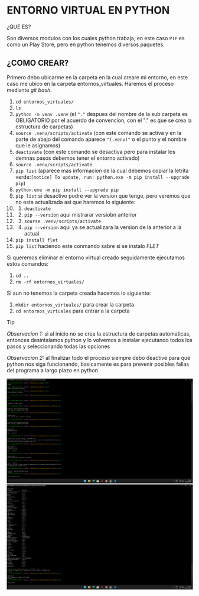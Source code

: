 # ENTORNO VIRTUAL EN PYTHON
¿QUE ES?

Son diversos modulos con los cuales python trabaja, en este caso `PIP` es 
como un Play Store, pero en python tenemos diversos paquetes.
## ¿COMO CREAR?
Primero debo ubicarme en la carpeta en la cual creare mi entorno, en este caso me ubico en la carpeta entornos_virtuales. Haremos el proceso medisnte *git bash.*

1. `cd entornos_virtuales/`
2. `ls`
3. `python -m venv .venv` (el `"."` despues del nombre de la sub carpeta es OBLIGATORIO por el acuerdo de convencion, con el "." es que se crea la estructura de carpetas)
4. `source .venv/scripts/activate`  (con este comando se activa y en la parte de abajo del comando aparece `"(.venv)"` o el punto y el nombre que le asignamos)
5. `deactivate`   (con este comando se desactiva pero para instalar los demnas pasos debemos tener el entorno activado)
6. `source .venv/scripts/activate`
7. `pip list` (aparece mas informacion de la cual debemos copiar la letrita verde:`[notice] To update, run: python.exe -m pip install --upgrade pip`)
8. `python.exe -m pip install --upgrade pip`
9. `pip list` si desactivo podre ver la version que tengo, pero veremos que no esta actualizada asi que haremos lo siguiente:
10. 1. `deactivate`
11. 2. `pip --version` aqui mistrarar versiobn anterior
12. 3. `sourse .venv/scripts/activate`
13. 4. `pip --version` aqui ya se actualizara la version de la anterior a la actual
14. `pip install flet`
15. `pip list` haciendo este conmando sabre si se instalo *FLET*

Si queremos eliminar el entorno virtual creado seguidamente ejecutamos estos comandos:

1. `cd ..`
2. `rm -rf entornos_virtuales/`

Si aun no tenemos la carpeta creada hacemos lo siguiente:

1. `mkdir entornos_virtuales/` para crear la carpeta
2. `cd entornos_virtuales` para entrar a la carpeta

> [!TIP]
> *Observacion 1:* si al inicio no se crea la estructura de carpetas automaticas, entonces desintalamos python y lo volvemos a instalar ejecutando todos los pasos y seleccionando todas las opciones
> 
> *Observacion 2:* al finalizar todo el proceso siempre debo deactive para que python nos siga funcionando, basicamente es para prevenir posibles fallas del programa a largo plazo en python


![alt text](image.png)
![alt text](image-1.png)